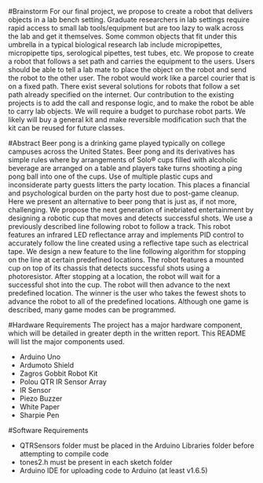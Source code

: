 #Brainstorm
For our final project, we propose to create a robot that delivers objects in a lab bench setting. Graduate researchers in lab settings require rapid access to small lab tools/equipment but are too lazy to walk across the lab and get it themselves. Some common objects that fit under this umbrella in a typical biological research lab include micropipettes, micropipette tips, serological pipettes, test tubes, etc. We propose to create a robot that follows a set path and carries the equipment to the users. Users should be able to tell a lab mate to place the object on the robot and send the robot to the other user. The robot would work like a parcel courier that is on a fixed path. There exist several solutions for robots that follow a set path already specified on the internet. Our contribution to the existing projects is to add the call and response logic, and to make the robot be able to carry lab objects. We will require a budget to purchase robot parts. We likely will buy a general kit and make reversible modification such that the kit can be reused for future classes.

#Abstract
Beer pong is a drinking game played typically on college campuses across the United States. Beer pong and its derivatives has simple rules where by arrangements of Solo® cups filled with alcoholic beverage are arranged on a table and players take turns shooting a ping pong ball into one of the cups. Use of multiple plastic cups and inconsiderate party guests litters the party location. This places a financial and psychological burden on the party host due to post-game cleanup. Here we present an alternative to beer pong that is just as, if not more, challenging. We propose the next generation of inebriated entertainment by designing a robotic cup that moves and detects successful shots. We use a previously described line following robot to follow a track. This robot features an infrared LED reflectance array and implements PID control to accurately follow the line created using a reflective tape such as electrical tape. We design a new feature to the line following algorithm for stopping on the line at certain predefined locations. The robot features a mounted cup on top of its chassis that detects successful shots using a photoresistor. After stopping at a location, the robot will wait for a successful shot into the cup. The robot will then advance to the next predefined location. The winner is the user who takes the fewest shots to advance the robot to all of the predefined locations. Although one game is described, many game modes can be programmed. 

#Hardware Requirements
The project has a major hardware component, which will be detailed in greater depth in the written report. This README will list the major components used.

- Arduino Uno
- Ardumoto Shield
- Zagros Gobbit Robot Kit
- Polou QTR IR Sensor Array
- IR Sensor
- Piezo Buzzer
- White Paper
- Sharpie Pen

#Software Requirements
- QTRSensors folder must be placed in the Arduino Libraries folder before attempting to compile code
- tones2.h must be present in each sketch folder
- Arduino IDE for uploading code to Arduino (at least v1.6.5)